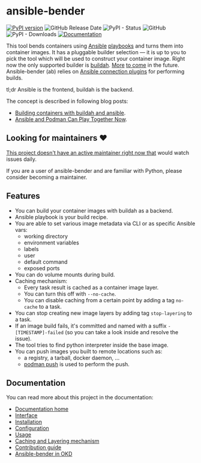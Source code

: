 # ansible-bender
[![PyPI version](https://badge.fury.io/py/ansible-bender.svg)](https://badge.fury.io/py/ansible-bender)
![GitHub Release Date](https://img.shields.io/github/release-date/ansible-community/ansible-bender?label=Latest%20release)
![PyPI - Status](https://img.shields.io/pypi/status/ansible-bender)
![GitHub](https://img.shields.io/github/license/ansible-community/ansible-bender)
![PyPI - Downloads](https://img.shields.io/pypi/dm/ansible-bender)
[![Documentation](https://img.shields.io/badge/Documentation-yes-green.svg)](https://ansible-community.github.io/ansible-bender/build/html/)

This tool bends containers using
[Ansible](https://github.com/ansible/ansible)
[playbooks](https://docs.ansible.com/ansible/latest/user_guide/playbooks.html)
and turns them into container images. It has a pluggable builder selection —
it is up to you to pick the tool which will be used to construct your container
image. Right now the only supported builder is
[buildah](https://github.com/containers/buildah).
[More](http://github.com/ansible-community/ansible-bender/issues/25) [to
come](http://github.com/ansible-community/ansible-bender/issues/26) in the future.
Ansible-bender (ab) relies on [Ansible connection
plugins](https://docs.ansible.com/ansible/latest/plugins/connection.html) for
performing builds.

tl;dr Ansible is the frontend, buildah is the backend.

The concept is described in following blog posts:
* [Building containers with buildah and ansible](https://blog.tomecek.net/post/building-containers-with-buildah-and-ansible/).
* [Ansible and Podman Can Play Together Now](https://blog.tomecek.net/post/ansible-and-podman-can-play-together-now/).


## Looking for maintainers ❤

[This project doesn't have an active maintainer right now that](https://github.com/ansible-community/ansible-bender/issues/282) would watch issues daily.

If you are a user of ansible-bender and are familiar with Python, please consider becoming a maintainer.


## Features

* You can build your container images with buildah as a backend.
* Ansible playbook is your build recipe.
* You are able to set various image metadata via CLI or as specific Ansible vars:
  * working directory
  * environment variables
  * labels
  * user
  * default command
  * exposed ports
* You can do volume mounts during build.
* Caching mechanism:
  * Every task result is cached as a container image layer.
  * You can turn this off with `--no-cache`.
  * You can disable caching from a certain point by adding a tag `no-cache` to a task.
* You can stop creating new image layers by adding tag `stop-layering` to a task.
* If an image build fails, it's committed and named with a suffix `-[TIMESTAMP]-failed` (so
  you can take a look inside and resolve the issue).
* The tool tries to find python interpreter inside the base image.
* You can push images you built to remote locations such as:
  * a registry, a tarball, docker daemon, ...
  * [podman push](https://github.com/containers/podman/blob/main/docs/source/markdown/podman-push.1.md) is used to perform the push.


## Documentation

You can read more about this project in the documentation:
* [Documentation home](https://ansible-community.github.io/ansible-bender/build/html/index.html)
* [Interface](https://ansible-community.github.io/ansible-bender/build/html/interface.html)
* [Installation](https://ansible-community.github.io/ansible-bender/build/html/installation.html)
* [Configuration](https://ansible-community.github.io/ansible-bender/build/html/configuration.html)
* [Usage](https://ansible-community.github.io/ansible-bender/build/html/usage.html)
* [Caching and Layering mechanism](https://ansible-community.github.io/ansible-bender/build/html/cacheandlayer.html)
* [Contribution guide](https://ansible-community.github.io/ansible-bender/build/html/contributing.html)
* [Ansible-bender in OKD](https://ansible-community.github.io/ansible-bender/build/html/okd.html)
